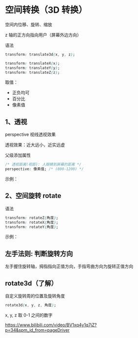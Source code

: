 # 空间转换（3D 转换）

空间内位移、旋转、缩放

z 轴的正方向指向用户（屏幕外边方向）

语法

```css
transform: translate3d(x, y, z);

transform: translateX(x);
transform: translateY(y);
transform: translateZ(z);
```

取值：

- 正负均可
- 百分比
- 像素值

## 1、透视

perspective 视线透视效果

透视效果：近大远小，近实远虚

父级添加属性

```css
/* 透视距离(视距): 人眼睛到屏幕的距离 */
perspective: 像素值; /* (800-1200) */
```

示例：

[](demo/transform-3d-perspective.html ':include :type=code')

[](demo/transform-3d-perspective.html ':include height=220')

## 2、空间旋转 rotate

语法

```css
transform: rotateZ(角度);
transform: rotateX(角度);
transform: rotateY(角度);
```

示例：

[](demo/transform-rotate3d.html ':include :type=code')

[](demo/transform-rotate3d.html ':include height=220')

## 左手法则: 判断旋转方向

左手握住旋转轴，拇指指向正值方向，手指弯曲方向为旋转正值方向

## rotate3d（了解）

自定义旋转周的位置及旋转角度

```css
rotate3d(x, y, z, 角度);
```

x, y, z 取 0-1 之间的数字

https://www.bilibili.com/video/BV1xq4y1q7jZ?p=34&spm_id_from=pageDriver